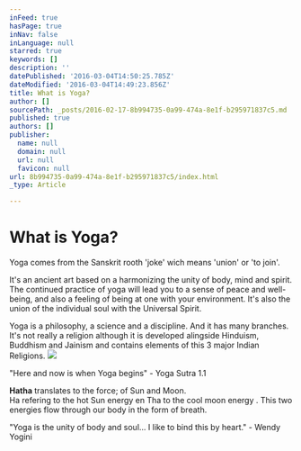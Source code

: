```yaml
---
inFeed: true
hasPage: true
inNav: false
inLanguage: null
starred: true
keywords: []
description: ''
datePublished: '2016-03-04T14:50:25.785Z'
dateModified: '2016-03-04T14:49:23.856Z'
title: What is Yoga?
author: []
sourcePath: _posts/2016-02-17-8b994735-0a99-474a-8e1f-b295971837c5.md
published: true
authors: []
publisher:
  name: null
  domain: null
  url: null
  favicon: null
url: 8b994735-0a99-474a-8e1f-b295971837c5/index.html
_type: Article

---
```

# What is Yoga?

Yoga comes from the Sanskrit rooth 'joke' wich means 'union' or 'to join'.  

It's an ancient art based
on a harmonizing the unity of body, mind and spirit. 
The continued practice of yoga will lead you to a sense of peace and 
well-being, and also a feeling of being at one with your environment. 
It's also the union of the individual soul with the Universal Spirit. 

Yoga
is a philosophy, a science and a discipline. And it has many branches. 
It's not really a religion although it is developed alingside Hinduism, 
Buddhism and Jainism and contains elements of this 3 major Indian 
Religions. ![](https://s3-us-west-2.amazonaws.com/the-grid-img/p/440d4cf0975d2987f06d4be1404191ab439718af.jpg)

"Here and now is when Yoga begins" - Yoga Sutra 1.1

**Hatha** translates to the force; of Sun and Moon.   
Ha refering to the hot Sun energy en Tha to the cool moon energy . This two energies flow through our body in the form of breath. 

"Yoga is the unity of body and soul... I like to bind this by heart." - Wendy Yogini
